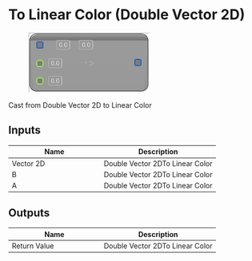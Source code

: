 # To Linear Color (Double Vector 2D)

<div align="left" data-full-width="false"><figure><img src="../../../../api/Math/Conversions/To_Linear_Color_(Double_Vector_2D).png" alt=""><figcaption></figcaption></figure></div>

Cast from Double Vector 2D to Linear Color

## Inputs

<table><thead><tr><th width="170">Name</th><th>Description</th></tr></thead><tbody><tr><td>Vector 2D</td><td>Double Vector 2DTo Linear Color</td></tr><tr><td>B</td><td>Double Vector 2DTo Linear Color</td></tr><tr><td>A</td><td>Double Vector 2DTo Linear Color</td></tr></tbody></table>

## Outputs

<table><thead><tr><th width="170">Name</th><th>Description</th></tr></thead><tbody><tr><td>Return Value</td><td>Double Vector 2DTo Linear Color</td></tr></tbody></table>

